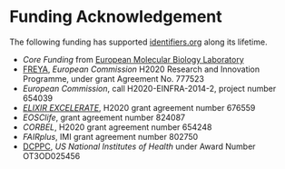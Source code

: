 # Funding Acknowledgement
The following funding has supported [identifiers.org](https://identifiers.org) along its lifetime.

* *Core Funding* from [European Molecular Biology Laboratory](https://www.embl.org/)
* [FREYA](https://www.project-freya.eu/), *European Commission* H2020 Research and Innovation Programme, under grant Agreement No. 777523
* *European Commission*, call H2020-EINFRA-2014-2, project number 654039
* [*ELIXIR EXCELERATE*](https://elixir-europe.org/about-us/how-funded/eu-projects/excelerate), H2020 grant agreement number 676559
* *EOSClife*, grant agreement number 824087
* *CORBEL*, H2020 grant agreement number 654248
* *FAIRplus*, IMI grant agreement number 802750
* [DCPPC](https://commonfund.nih.gov/commons/awardees), *US National Institutes of Health* under Award Number OT3OD025456
